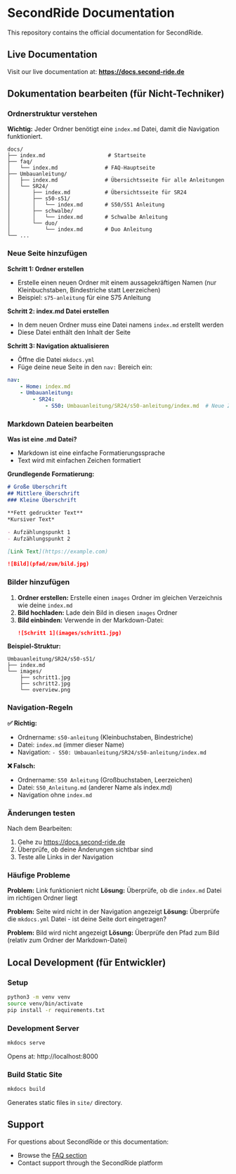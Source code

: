 # SecondRide Documentation

This repository contains the official documentation for SecondRide.

## Live Documentation

Visit our live documentation at: **https://docs.second-ride.de**

## Dokumentation bearbeiten (für Nicht-Techniker)

### Ordnerstruktur verstehen

**Wichtig:** Jeder Ordner benötigt eine `index.md` Datei, damit die Navigation funktioniert.

```
docs/
├── index.md                    # Startseite
├── faq/
│   └── index.md               # FAQ-Hauptseite
├── Umbauanleitung/
│   ├── index.md               # Übersichtsseite für alle Anleitungen
│   └── SR24/
│       ├── index.md           # Übersichtsseite für SR24
│       ├── s50-s51/
│       │   └── index.md       # S50/S51 Anleitung
│       ├── schwalbe/
│       │   └── index.md       # Schwalbe Anleitung
│       └── duo/
│           └── index.md       # Duo Anleitung
└── ...
```

### Neue Seite hinzufügen

**Schritt 1: Ordner erstellen**
- Erstelle einen neuen Ordner mit einem aussagekräftigen Namen (nur Kleinbuchstaben, Bindestriche statt Leerzeichen)
- Beispiel: `s75-anleitung` für eine S75 Anleitung

**Schritt 2: index.md Datei erstellen**
- In dem neuen Ordner muss eine Datei namens `index.md` erstellt werden
- Diese Datei enthält den Inhalt der Seite

**Schritt 3: Navigation aktualisieren**
- Öffne die Datei `mkdocs.yml`
- Füge deine neue Seite in den `nav:` Bereich ein:

```yaml
nav:
    - Home: index.md
    - Umbauanleitung:
        - SR24:
            - S50: Umbauanleitung/SR24/s50-anleitung/index.md  # Neue Zeile
```

### Markdown Dateien bearbeiten

**Was ist eine .md Datei?**
- Markdown ist eine einfache Formatierungssprache
- Text wird mit einfachen Zeichen formatiert

**Grundlegende Formatierung:**
```markdown
# Große Überschrift
## Mittlere Überschrift  
### Kleine Überschrift

**Fett gedruckter Text**
*Kursiver Text*

- Aufzählungspunkt 1
- Aufzählungspunkt 2

[Link Text](https://example.com)

![Bild](pfad/zum/bild.jpg)
```

### Bilder hinzufügen

1. **Ordner erstellen:** Erstelle einen `images` Ordner im gleichen Verzeichnis wie deine `index.md`
2. **Bild hochladen:** Lade dein Bild in diesen `images` Ordner
3. **Bild einbinden:** Verwende in der Markdown-Datei:
   ```markdown
   ![Schritt 1](images/schritt1.jpg)
   ```

**Beispiel-Struktur:**
```
Umbauanleitung/SR24/s50-s51/
├── index.md
└── images/
    ├── schritt1.jpg
    ├── schritt2.jpg
    └── overview.png
```

### Navigation-Regeln

**✅ Richtig:**
- Ordnername: `s50-anleitung` (Kleinbuchstaben, Bindestriche)
- Datei: `index.md` (immer dieser Name)
- Navigation: `- S50: Umbauanleitung/SR24/s50-anleitung/index.md`

**❌ Falsch:**
- Ordnername: `S50 Anleitung` (Großbuchstaben, Leerzeichen)
- Datei: `S50_Anleitung.md` (anderer Name als index.md)
- Navigation ohne `index.md`

### Änderungen testen

Nach dem Bearbeiten:
1. Gehe zu https://docs.second-ride.de
2. Überprüfe, ob deine Änderungen sichtbar sind
3. Teste alle Links in der Navigation

### Häufige Probleme

**Problem:** Link funktioniert nicht
**Lösung:** Überprüfe, ob die `index.md` Datei im richtigen Ordner liegt

**Problem:** Seite wird nicht in der Navigation angezeigt
**Lösung:** Überprüfe die `mkdocs.yml` Datei - ist deine Seite dort eingetragen?

**Problem:** Bild wird nicht angezeigt
**Lösung:** Überprüfe den Pfad zum Bild (relativ zum Ordner der Markdown-Datei)

## Local Development (für Entwickler)

### Setup
```bash
python3 -m venv venv
source venv/bin/activate
pip install -r requirements.txt
```

### Development Server
```bash
mkdocs serve
```
Opens at: http://localhost:8000

### Build Static Site
```bash
mkdocs build
```
Generates static files in `site/` directory.

## Support

For questions about SecondRide or this documentation:
- Browse the [FAQ section](https://docs.second-ride.de/faq/)
- Contact support through the SecondRide platform
